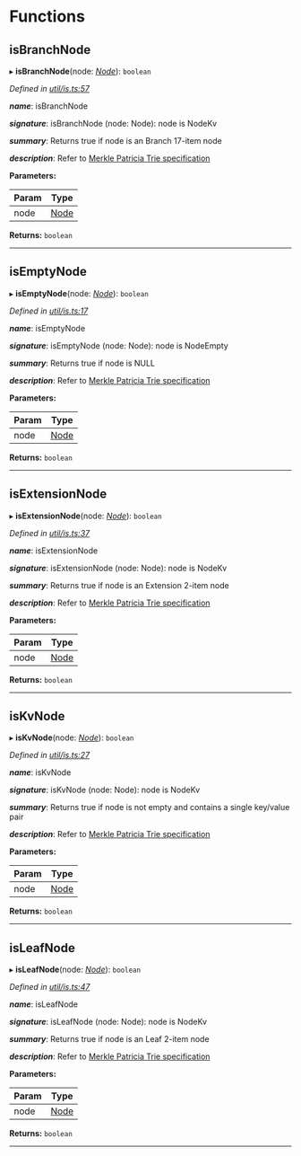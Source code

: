 

# Functions

<a id="isbranchnode"></a>

##  isBranchNode

▸ **isBranchNode**(node: *[Node](_types_.md#node)*): `boolean`

*Defined in [util/is.ts:57](https://github.com/polkadot-js/common/blob/0cb6e6c/packages/trie-db/src/util/is.ts#L57)*

*__name__*: isBranchNode

*__signature__*: isBranchNode (node: Node): node is NodeKv

*__summary__*: Returns true if node is an Branch 17-item node

*__description__*: Refer to [Merkle Patricia Trie specification](https://github.com/ethereum/wiki/wiki/Patricia-Tree#optimization)

**Parameters:**

| Param | Type |
| ------ | ------ |
| node | [Node](_types_.md#node) |

**Returns:** `boolean`

___
<a id="isemptynode"></a>

##  isEmptyNode

▸ **isEmptyNode**(node: *[Node](_types_.md#node)*): `boolean`

*Defined in [util/is.ts:17](https://github.com/polkadot-js/common/blob/0cb6e6c/packages/trie-db/src/util/is.ts#L17)*

*__name__*: isEmptyNode

*__signature__*: isEmptyNode (node: Node): node is NodeEmpty

*__summary__*: Returns true if node is NULL

*__description__*: Refer to [Merkle Patricia Trie specification](https://github.com/ethereum/wiki/wiki/Patricia-Tree#optimization)

**Parameters:**

| Param | Type |
| ------ | ------ |
| node | [Node](_types_.md#node) |

**Returns:** `boolean`

___
<a id="isextensionnode"></a>

##  isExtensionNode

▸ **isExtensionNode**(node: *[Node](_types_.md#node)*): `boolean`

*Defined in [util/is.ts:37](https://github.com/polkadot-js/common/blob/0cb6e6c/packages/trie-db/src/util/is.ts#L37)*

*__name__*: isExtensionNode

*__signature__*: isExtensionNode (node: Node): node is NodeKv

*__summary__*: Returns true if node is an Extension 2-item node

*__description__*: Refer to [Merkle Patricia Trie specification](https://github.com/ethereum/wiki/wiki/Patricia-Tree#optimization)

**Parameters:**

| Param | Type |
| ------ | ------ |
| node | [Node](_types_.md#node) |

**Returns:** `boolean`

___
<a id="iskvnode"></a>

##  isKvNode

▸ **isKvNode**(node: *[Node](_types_.md#node)*): `boolean`

*Defined in [util/is.ts:27](https://github.com/polkadot-js/common/blob/0cb6e6c/packages/trie-db/src/util/is.ts#L27)*

*__name__*: isKvNode

*__signature__*: isKvNode (node: Node): node is NodeKv

*__summary__*: Returns true if node is not empty and contains a single key/value pair

*__description__*: Refer to [Merkle Patricia Trie specification](https://github.com/ethereum/wiki/wiki/Patricia-Tree#optimization)

**Parameters:**

| Param | Type |
| ------ | ------ |
| node | [Node](_types_.md#node) |

**Returns:** `boolean`

___
<a id="isleafnode"></a>

##  isLeafNode

▸ **isLeafNode**(node: *[Node](_types_.md#node)*): `boolean`

*Defined in [util/is.ts:47](https://github.com/polkadot-js/common/blob/0cb6e6c/packages/trie-db/src/util/is.ts#L47)*

*__name__*: isLeafNode

*__signature__*: isLeafNode (node: Node): node is NodeKv

*__summary__*: Returns true if node is an Leaf 2-item node

*__description__*: Refer to [Merkle Patricia Trie specification](https://github.com/ethereum/wiki/wiki/Patricia-Tree#optimization)

**Parameters:**

| Param | Type |
| ------ | ------ |
| node | [Node](_types_.md#node) |

**Returns:** `boolean`

___

